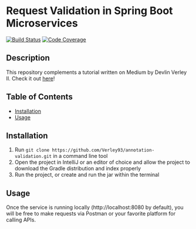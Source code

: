 # Request Validation in Spring Boot Microservices

[![Build Status](https://travis-ci.com/Verley93/annotation-validation.svg?branch=master)](https://travis-ci.com/Verley93/annotation-validation)
[![Code Coverage](https://img.shields.io/codecov/c/github/pvorb/property-providers/develop.svg)](https://codecov.io/github/pvorb/property-providers?branch=develop)

## Description

This repository complements a tutorial written on Medium by Devlin Verley II.  Check it out [here](https://www.medium.com/some-article-link)!

## Table of Contents

- [Installation](installation)
- [Usage](usage)

## Installation

1. Run `git clone https://github.com/Verley93/annotation-validation.git` in a command line tool
2. Open the project in IntelliJ or an editor of choice and allow the project to download the Gradle distribution and index properly
3. Run the project, or create and run the jar within the terminal

## Usage

Once the service is running locally (http://localhost:8080 by default), you will be free to make requests via Postman 
or your favorite platform for calling APIs.

